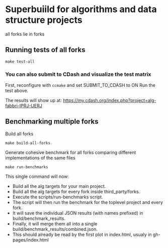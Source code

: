 # Superbuiild for algorithms and data structure projects

all forks lie in forks

## Running tests of all forks
```
make test-all
```
### You can also submit to CDash and visualize the test matrix
First, reconfigure with `ccmake` and set SUBMIT_TO_CDASH to ON 
Run the test above.

The results will show up at:
https://my.cdash.org/index.php?project=alg-fabbri-IPRJ-UERJ



## Benchmarking multiple forks

Build all forks
```
make build-all-forks
```

Generate cohesive benchmark for all forks comparing different implementations of
the same files

```
make run-benchmarks
```

  This single command will now:
   * Build all the alg targets for your main project.
   * Build all the alg targets for every fork inside third_party/forks.
   * Execute the scripts/run-benchmarks script.
   * The script will then run the benchmark for the toplevel project and every fork.
   * It will save the individual JSON results (with names prefixed) in build/benchmark_results.
   * Finally, it will merge them all into a single build/benchmark_results/combined.json.
   * This should already be read by the first plot in index.html, usualy in gh-pages/index.html

